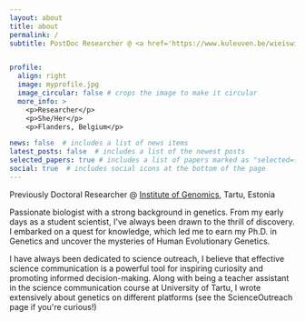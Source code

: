 ```yaml
---
layout: about
title: about
permalink: /
subtitle: PostDoc Researcher @ <a href='https://www.kuleuven.be/wieiswie/en/person/00155799'> KU Leuven </a>, Belgium 


profile:
  align: right
  image: myprofile.jpg
  image_circular: false # crops the image to make it circular
  more_info: >
    <p>Researcher</p>
    <p>She/Her</p>
    <p>Flanders, Belgium</p>

news: false  # includes a list of news items
latest_posts: false  # includes a list of the newest posts
selected_papers: true # includes a list of papers marked as "selected={true}"
social: true  # includes social icons at the bottom of the page
---
```


Previously Doctoral Researcher @ <a href= 'https://genomics.ut.ee/en'>Institute of Genomics</a>, Tartu, Estonia


Passionate biologist with a strong background in genetics. From my early days as a student scientist, I've always been drawn to the thrill of discovery. I embarked on a quest for knowledge, which led me to earn my Ph.D. in Genetics and uncover the mysteries of Human Evolutionary Genetics.

I have always been dedicated to science outreach, I believe that effective science communication is a powerful tool for inspiring curiosity and promoting informed decision-making. Along with being a teacher assistant in the science communication course at University of Tartu, I wrote extensively about genetics on different platforms (see the ScienceOutreach page if you're curious!)
